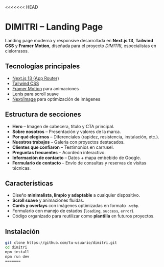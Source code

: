 <<<<<<< HEAD
# DIMITRI – Landing Page

Landing page moderna y responsive desarrollada en **Next.js 13**, **Tailwind CSS** y **Framer Motion**, diseñada para el proyecto *DIMITRI*, especialistas en cielorrasos.

## Tecnologías principales
- [Next.js 13 (App Router)](https://nextjs.org/)
- [Tailwind CSS](https://tailwindcss.com/)
- [Framer Motion](https://www.framer.com/motion/) para animaciones
- [Lenis](https://lenis.studiofreight.com/) para scroll suave
- [Next/Image](https://nextjs.org/docs/api-reference/next/image) para optimización de imágenes

## Estructura de secciones
- **Hero** – Imagen de cabecera, título y CTA principal.  
- **Sobre nosotros** – Presentación y valores de la marca.  
- **Por qué elegirnos** – Diferenciales (rapidez, resistencia, instalación, etc.).  
- **Nuestros trabajos** – Galería con proyectos destacados.  
- **Clientes que confiaron** – Testimonios en carrusel.  
- **Preguntas frecuentes** – Acordeón interactivo.  
- **Información de contacto** – Datos + mapa embebido de Google.  
- **Formulario de contacto** – Envío de consultas y reservas de visitas técnicas.

## Características
- Diseño **minimalista, limpio y adaptable** a cualquier dispositivo.
- **Scroll suave** y animaciones fluidas.
- **Cards y overlays** con imágenes optimizadas en formato `.webp`.
- Formulario con manejo de estados (`loading`, `success`, `error`).
- Código organizado para reutilizar como **plantilla** en futuros proyectos.

## Instalación
```bash
git clone https://github.com/tu-usuario/dimitri.git
cd dimitri
npm install
npm run dev
=======
